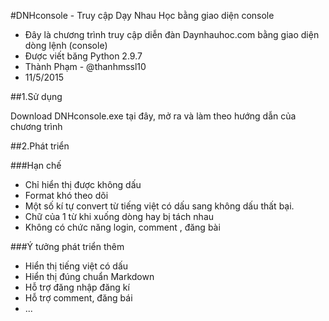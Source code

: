 #DNHconsole - Truy cập Dạy Nhau Học bằng giao diện console

* Đây là chương trình truy cập diễn đàn Daynhauhoc.com bằng giao diện dòng lệnh (console)
* Được viết băng Python 2.9.7
* Thành Phạm - @thanhmssl10
* 11/5/2015

##1.Sử dụng

Download DNHconsole.exe tại đây, mở ra và làm theo hướng dẫn của chương trình

##2.Phát triển

###Hạn chế
* Chỉ hiển thị được không dấu
* Format khó theo dõi
* Một số kí tự  convert từ tiếng việt có dấu sang không dấu thất bại.
* Chữ của 1 từ khi xuống dòng hay bị tách nhau
* Không có chức năng login, comment , đăng bài

###Ý tưởng phát triển thêm

* Hiển thị tiếng việt có dấu
* Hiển thị đúng chuẩn Markdown
* Hỗ trợ đăng nhập đăng kí
* Hỗ trợ comment, đăng bái
* ...
